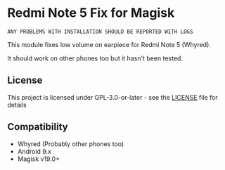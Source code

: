 # Redmi Note 5 Fix for Magisk
	
	ANY PROBLEMS WITH INSTALLATION SHOULD BE REPORTED WITH LOGS
	
This module fixes low volume on earpiece for Redmi Note 5 (Whyred).

It should work on other phones too but it hasn't been tested.

## License

This project is licensed under GPL-3.0-or-later - see the [LICENSE](LICENSE) file for details

## Compatibility

- Whyred (Probably other phones too)
- Android 9.x
- Magisk v19.0+

